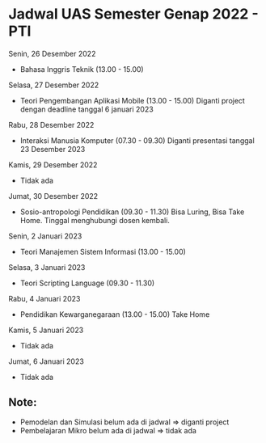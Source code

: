 # Jadwal UAS Semester Genap 2022 - PTI

Senin, 26 Desember 2022
- Bahasa Inggris Teknik (13.00 - 15.00)

Selasa, 27 Desember 2022
- Teori Pengembangan Aplikasi Mobile (13.00 - 15.00)
Diganti project dengan deadline tanggal 6 januari 2023

Rabu, 28 Desember 2022
- Interaksi Manusia Komputer (07.30 - 09.30) Diganti presentasi tanggal 23 Desember 2023

Kamis, 29 Desember 2022
- Tidak ada

Jumat, 30 Desember 2022
- Sosio-antropologi Pendidikan (09.30 - 11.30)
Bisa Luring, Bisa Take Home. Tinggal menghubungi dosen kembali.

Senin, 2 Januari 2023
- Teori Manajemen Sistem Informasi (13.00 - 15.00)

Selasa, 3 Januari 2023
- Teori Scripting Language (09.30 - 11.30)

Rabu, 4 Januari 2023
- Pendidikan Kewarganegaraan (13.00 - 15.00)
Take Home

Kamis, 5 Januari 2023
- Tidak ada

Jumat, 6 Januari 2023
- Tidak ada


## Note:
- Pemodelan dan Simulasi belum ada di jadwal => diganti project
- Pembelajaran Mikro belum ada di jadwal => tidak ada
